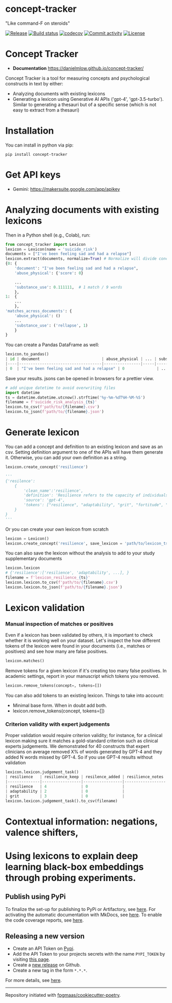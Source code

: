# concept-tracker

"Like command-F on steroids"

[![Release](https://img.shields.io/github/v/release/danielmlow/concept-tracker)](https://img.shields.io/github/v/release/danielmlow/concept-tracker)
[![Build status](https://img.shields.io/github/actions/workflow/status/danielmlow/concept-tracker/main.yml?branch=main)](https://github.com/danielmlow/concept-tracker/actions/workflows/main.yml?query=branch%3Amain)
[![codecov](https://codecov.io/gh/danielmlow/concept-tracker/branch/main/graph/badge.svg)](https://codecov.io/gh/danielmlow/concept-tracker)
[![Commit activity](https://img.shields.io/github/commit-activity/m/danielmlow/concept-tracker)](https://img.shields.io/github/commit-activity/m/danielmlow/concept-tracker)
[![License](https://img.shields.io/github/license/danielmlow/concept-tracker)](https://img.shields.io/github/license/danielmlow/concept-tracker)

# Concept Tracker

- **Documentation** <https://danielmlow.github.io/concept-tracker/>

Concept Tracker is a tool for measuring concepts and psychological constructs in text by either:

- Analyzing documents with existing lexicons
- Generating a lexicon using Generative AI APIs ('gpt-4', 'gpt-3.5-turbo'). Similar to generating a thesauri but of a specific sense (which is not easy to extract from a thesauri)

# Installation

You can install in python via pip:

```
pip install concept-tracker
```

# Get API keys

- Gemini: https://makersuite.google.com/app/apikey

# Analyzing documents with existing lexicons

Then in a Python shell (e.g., Colab), run:

```python
from concept_tracker import Lexicon
lexicon = Lexicon(name = 'suicide_risk')
documents = ["I've been feeling sad and had a relapse"]
lexicon.extract(documents, normalize=True) # Normalize will divide concept count by document word count
{0: {
    'document': "I've been feeling sad and had a relapse",
    'abuse_physical': {'score': 0}

    ...
    'substance_use': 0.111111,  # 1 match / 9 words
    },
1:  {
    ...
    },
'matches_across_documents': {
    'abuse_physical': ()
    ...
    'substance_use': ('rellapse', 1)
    }
}
```

You can create a Pandas DataFrame as well:

```python
lexicon.to_pandas()
| id | document                           | abuse_physical | ... | substance_use |
|----|------------------------------------|----------------|-----|---------------|
| 0  | "I've been feeling sad and had a relapse" | 0              | ... | 0             |
```

Save your results. jsons can be opened in browsers for a prettier view.

```python
# add unique datetime to avoid overwriting files
import datetime
ts = datetime.datetime.utcnow().strftime('%y-%m-%dT%H-%M-%S')
filename = f'suicide_risk_analysis_{ts}'
lexicon.to_csv(f'path/to/{filename}.csv')
lexicon.to_json(f'path/to/{filename}.json')
```

# Generate lexicon

You can add a concept and definition to an existing lexicon and save as an csv. Setting definition argument to one of the APIs will have them generate it. Otherwise, you can add your own definition as a string.

```python
lexicon.create_concept('resilience')

'''
{'resilence':
    {
        'clean_name':'resilience',
        'definition': 'Resilience refers to the capacity of individuals to withstand or recover quickly from difficult situations, such as stress, trauma,...',
        'source': 'gpt-4',
        'tokens': ["resilience", "adaptability", "grit", "fortitude", "recovery", "bounce back", "perseverance", "mental toughness", "coping skills", "emotional strength", "overcoming adversity", "determination", "endurance", "tenacity", "inner strength", "survivor spirit", "stress management", "flexibility", "hardiness", "resilient mindset"]}
    }
}
'''

```

Or you can create your own lexicon from scratch

```python
lexicon = Lexicon()
lexicon.create_concept('resilience', save_lexicon = 'path/to/lexicon_ts.csv')
```

You can also save the lexicon without the analysis to add to your study supplementary documents

```python
lexicon.lexicon
# {'resilience':['resilience', 'adaptability', ...], }
filename = f'lexicon_resilience_{ts}'
lexicon.lexicon.to_csv(f'path/to/{filename}.csv')
lexicon.lexicon.to_json(f'path/to/{filename}.json')
```

# Lexicon validation

### Manual inspection of matches or positives

Even if a lexicon has been validated by others, it is important to check whether it is working well on your dataset. Let's inspect the how different tokens of the lexicon were found in your documents (i.e., matches or positives) and see how many are false positives.

```python
lexicon.matches()
```

Remove tokens for a given lexicon if it's creating too many false positives. In academic settings, report in your manuscript which tokens you removed.

```python
lexicon.remove_tokens(concept=, tokens=[])

```

You can also add tokens to an existing lexicon. Things to take into account:

- Minimal base form. When in doubt add both.
- lexicon.remove_tokens(concept, tokens=[])

### Criterion validity with expert judgements

Proper validation would require criterion validity; for instance, for a clinical lexicon making sure it matches a gold-standard criterion such as clinical experts judgements. We demonstrated for 40 constructs that expert clinicians on average removed X% of words generated by GPT-4 and they added N words missed by GPT-4. So if you use GPT-4 results without validation

```python
lexicon.lexicon.judgement_task()
| resilience   | resilience_keep | resilence_added | resilience_notes |
|--------------|-----------------|-----------------|------------------|
| resilience   | 4               | 0               |                  |
| adaptability | 2               | 0               |                  |
| grit         | 3               | 0               |                  |
lexicon.lexicon.judgement_task().to_csv(filename)
```

# Contextual information: negations, valence shifters,

<!-- "For example, Muhammad et al. (2016) modify the sentiment score output of their lexicon based on the proximity of negation words and valence shifters, and Vargas et al. (2021) con- struct a lexicon that explicitly defines words that are context-independent (i.e., will retain their meaning regardless of context) and context-dependent." Lin and Morency (2023) -->

# Using lexicons to explain deep learning black-box embeddings through probing experiments.

<!-- # SenteCon -->

## Publish using PyPi

To finalize the set-up for publishing to PyPi or Artifactory, see [here](https://fpgmaas.github.io/cookiecutter-poetry/features/publishing/#set-up-for-pypi).
For activating the automatic documentation with MkDocs, see [here](https://fpgmaas.github.io/cookiecutter-poetry/features/mkdocs/#enabling-the-documentation-on-github).
To enable the code coverage reports, see [here](https://fpgmaas.github.io/cookiecutter-poetry/features/codecov/).

## Releasing a new version

- Create an API Token on [Pypi](https://pypi.org/).
- Add the API Token to your projects secrets with the name `PYPI_TOKEN` by visiting [this page](https://github.com/danielmlow/concept-tracker/settings/secrets/actions/new).
- Create a [new release](https://github.com/danielmlow/concept-tracker/releases/new) on Github.
- Create a new tag in the form `*.*.*`.

For more details, see [here](https://fpgmaas.github.io/cookiecutter-poetry/features/cicd/#how-to-trigger-a-release).

<!--
# Reproducibility

conda venv concept_tracker python==3.11.5 -->

---

Repository initiated with [fpgmaas/cookiecutter-poetry](https://github.com/fpgmaas/cookiecutter-poetry).
